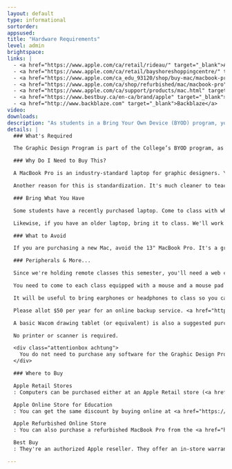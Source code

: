 ```yaml
---
layout: default
type: informational
sortorder:
appsused:
title: "Hardware Requirements"
level: admin
brightspace: 
links: |
  - <a href="https://www.apple.com/ca/retail/rideau/" target="_blank">Apple Store Rideau</a>
  - <a href="https://www.apple.com/ca/retail/bayshoreshoppingcentre/" target="_blank">Apple Store Bayshore</a>
  - <a href="https://www.apple.com/ca_edu_93120/shop/buy-mac/macbook-pro/15-inch" target="_blank">Apple’s Online Education Store</a>
  - <a href="https://www.apple.com/ca/shop/refurbished/mac/macbook-pro" target="_blank">Apple Refurbished Store</a>
  - <a href="https://www.apple.com/ca/support/products/mac.html" target="_blank">AppleCare Canada</a>
  - <a href="https://www.bestbuy.ca/en-ca/brand/apple" target="_blank">Macs @ BestBuy Canada</a>
  - <a href="http://www.backblaze.com" target="_blank">Backblaze</a>
video: 
downloads: 
description: "As students in a Bring Your Own Device (BYOD) program, you'll need to come to class with approved hardware. This is what you'll need and when."
details: |
  ### What's Required

  The Graphic Design Program is part of the College’s BYOD program, as such a Macintosh laptop is mandatory equipment. The base model 16" MacBook Pro is the minimum required equipment. They come with a minim of 16GB of memory (RAM).

  ### Why Do I Need to Buy This?

  A MacBook Pro is an industry-standard laptop for graphic designers. Your faculty does their best to prepare you for work in industry. As such, we want you to start using that equipment as soon as possible.

  Another reason for this is standardization. It's much cleaner to teach a group who's all using the same equipment. While teaching, we can point to a feature knowing it will be at the same place for all students. There are no operating system variants, such as Windows 7, Windows 8, Windows 10, etc...

  ### Bring What You Have

  Some students have a recently purchased laptop. Come to class with what you have, whether it's a Windows or a macOS model. You'll transition to the Mac as soon as it's you can.

  Likewise, if you have an older laptop, bring it to class. We'll work with what you have until you can upgrade.

  ### What to Avoid

  If you are purchasing a new Mac, avoid the 13" MacBook Pro. It's a great all-around machine, but its screen is too small for professional design work.

  ### Peripherals & More...

  Since we're holding remote classes this semester, you'll need a web cam. If you have a Mac, you already have one. Otherwise, please make sure you have one before the first week of class.

  You need to come to each class equipped with a mouse and a mouse pad of your choice. If you purchase a new MacBook Pro, Apple’s AppleCare warranty is a good idea, though not mandatory.

  It will be useful to bring earphones or headphones to class so you can listen to video tutorials, if needed. Keep them in your bag.

  Please allot $50 per year for an online backup service. <a href="http://www.backblaze.com"  target="_blank">BackBlaze</a> is a good one.  Alternatively, you can purchase an external desktop hard drive at approximately $100. Any USB 3 unit at 2TB or above is sufficient. One of the two choices is mandatory.

  A basic Wacom drawing tablet (or equivalent) is also a suggested purchase, but not required. Approximate cost is $100.

  No printer or scanner is required.

  <div class="attentionbox achtung">
    You do not need to purchase any software for the Graphic Design Program. All software is provided by the college at no additional cost to you.
  </div>

  ### Where to Buy

  Apple Retail Stores
  : Computers can be purchased either at an Apple Retail store (<a href="https://www.apple.com/ca/retail/rideau/" target="_blank">Rideau Centre</a> or <a href="https://www.apple.com/ca/retail/bayshoreshoppingcentre/" target="_blank">Bayshore</a>) to take advantage of their educational discount of 6 to 10 percent.

  Apple Online Store for Education
  : You can get the same discount by buying online at <a href="https://www.apple.com/ca_edu_93120/shop/buy-mac/macbook-pro" target="_blank">Apple’s online education store</a>

  Apple Refurbished Online Store
  : You can also purchase a refurbished MacBook Pro from the <a href="https://www.apple.com/ca_edu_93120/shop/browse/home/specialdeals" target="_blank">Apple online store</a>. These aren't *used* machines. Most of them came off the production lines with a flaw. Apple repaired & inspected them. You get a warranty.

  Best Buy
  : They're an authorized Apple reseller. They offer an in-store warranty that seems pretty good.

---
```

